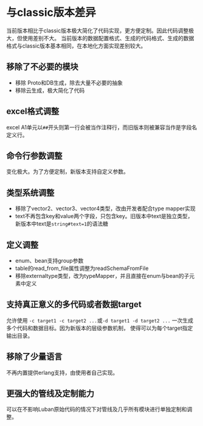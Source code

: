 # 与classic版本差异

当前版本相比于classic版本极大简化了代码实现，更方便定制。因此代码调整极大，但使用差别不大。
当前版本的数据配置格式、生成的代码格式、生成的数据格式与classic版本基本相同，在本地化方面实现差别较大。

## 移除了不必要的模块

- 移除 Proto和DB生成，除去大量不必要的抽象
- 移除云生成，极大简化了代码

## excel格式调整

excel A1单元以`##`开头则第一行会被当作注释行，而旧版本则被兼容当作是字段名定义行。

## 命令行参数调整

变化极大。为了方便定制，新版本支持自定义参数。

## 类型系统调整

- 移除了vector2、vector3、vector4类型，改由开发者配合type mapper实现
- text不再包含key和value两个字段，只包含key。旧版本中text是独立类型，新版本中text是`string#text=1`的语法糖

## 定义调整

- enum、bean支持group参数
- table的read_from_file属性调整为readSchemaFromFile
- 移除externaltype类型，改为typeMapper，并且直接在enum与bean的子元素中定义


## 支持真正意义的多代码或者数据target

允许使用 `-c target1 -c target2 ...`或`-d target1 -d target2 ...` 一次生成多个代码和数据目标。因为新版本的层级参数机制，
使得可以为每个target指定输出目录。

## 移除了少量语言

不再内置提供erlang支持，由使用者自己实现。

## 更强大的管线及定制能力

可以在不影响Luban原始代码的情况下对管线及几乎所有模块进行单独定制和调整。


